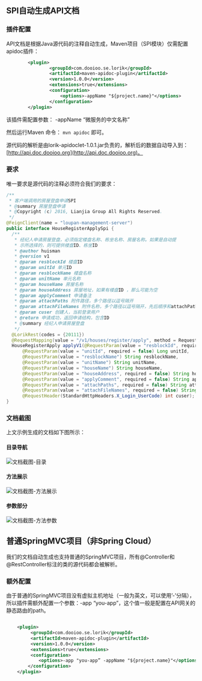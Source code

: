 <!-- toc -->
## SPI自动生成API文档
### 插件配置
API文档是根据Java源代码的注释自动生成，Maven项目（SPI模块）仅需配置apidoc插件：
```xml
		<plugin>
				<groupId>com.dooioo.se.lorik</groupId>
				<artifactId>maven-apidoc-plugin</artifactId>
				<version>1.0.0</version>
				<extensions>true</extensions>
				<configuration>
					<options>-appName "${project.name}"</options>
				</configuration>
		</plugin>
```

该插件需配置参数：
  -appName “微服务的中文名称”
  
然后运行Maven 命令： `mvn apidoc` 即可。

源代码的解析是由lorik-apidoclet-1.0.1.jar负责的，解析后的数据自动导入到：[http://api.doc.dooioo.org](http://api.doc.dooioo.org)。

### 要求
唯一要求是源代码的注释必须符合我们的要求：
``` java
/**
 * 客户端调用的房屋登盘申请SPI
 * @summary 房屋登盘申请
 * @Copyright (c) 2016, Lianjia Group All Rights Reserved.
 */
@FeignClient(name = "loupan-management-server")
public interface HouseRegisterApplySpi {
  /**
   * 经纪人申请房屋登盘，必须指定楼盘名称、栋坐名称、房屋名称。如果是自动提
   * 示所选择的，则可提供楼盘ID、栋坐ID
   * @author huisman
   * @version v1
   * @param resblockId 楼盘ID
   * @param unitId 单元ID
   * @param resblockName 楼盘名称
   * @param unitName 单元名称
   * @param houseName 房屋名称
   * @param houseAddress 房屋地址，如果有楼盘ID ，那么可能为空
   * @param applyComment 申请备注
   * @param attachPaths 附件路径，多个路径以逗号隔开
   * @param attachFileNames 附件名称，多个路径以逗号隔开，先后顺序和attachPaths相同
   * @param cuser 创建人，当前登录用户
   * @return 申请成功，返回申请结构，包含ID
   * @summary 经纪人申请房屋登盘
   */
  @LorikRest(codes = {20111})
  @RequestMapping(value = "/v1/houses/register/apply", method = RequestMethod.POST)
  HouseRegisterApply applyV1(@RequestParam(value = "resblockId", required = false) Long resblockId,
      @RequestParam(value = "unitId", required = false) Long unitId,
      @RequestParam(value = "resblockName") String resblockName,
      @RequestParam(value = "unitName") String unitName,
      @RequestParam(value = "houseName") String houseName,
      @RequestParam(value = "houseAddress", required = false) String houseAddress,
      @RequestParam(value = "applyComment", required = false) String applyComment,
      @RequestParam(value = "attachPaths", required = false) String attachPaths,
      @RequestParam(value = "attachFileNames", required = false) String attachFileNames,
      @RequestHeader(StandardHttpHeaders.X_Login_UserCode) int cuser);
}
```

### 文档截图
上文示例生成的文档如下图所示：
#### 目录导航
![文档截图-目录]({{book.imagePath}}/parts/chapter2/images/spi-summary-page-left.png)

#### 方法展示
![文档截图-方法展示]({{book.imagePath}}/parts/chapter2/images/spi-method-page-header.png)


#### 参数部分
![文档截图-方法参数]({{book.imagePath}}/parts/chapter2/images/spi-method-page-body.png)


## 普通SpringMVC项目（非Spring Cloud）
我们的文档自动生成也支持普通的SpringMVC项目，所有@Controller和@RestController标注的类的源代码都会被解析。

### 额外配置
由于普通的SpringMVC项目没有虚拟主机地址（一般为英文，可以使用’-’分隔），所以插件需额外配置一个参数：-app “you-app”，这个值一般是配置在API网关的静态路由的path。
``` xml

	<plugin>
		 <groupId>com.dooioo.se.lorik</groupId>
		 <artifactId>maven-apidoc-plugin</artifactId>
		 <version>1.0.0</version>
		 <extensions>true</extensions>
		 <configuration>
			<options>-app "you-app” -appName "${project.name}"</options>
		</configuration>
	</plugin>
```
